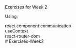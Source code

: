 Exercises for Week 2 <br />

Using: <br />

react component communication <br />
useContext <br />
react-router-dom <br />
#   E x e r c i s e s - W e e k 2 
 
 
